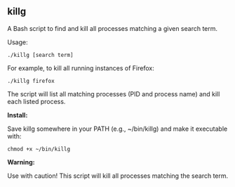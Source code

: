 ## killg

A  Bash script to find and kill all processes matching a given search term.

Usage:

```./killg [search term]```

For example, to kill all running instances of Firefox:

```./killg firefox```

The script will list all matching processes (PID and process name) and kill each listed process.

**Install:**

Save killg somewhere in your PATH (e.g., ~/bin/killg) and make it executable with:

```chmod +x ~/bin/killg```

**Warning:**

Use with caution! This script will kill all processes matching the search term.
